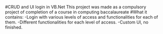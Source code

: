 #CRUD and UI login in VB.Net 
This project was made as a compulsory project of completion of a course in computing baccalaureate
#What it contains:
-Login with various levels of access and functionalities for each of them.
-Different functionalities for each level of access.
-Custom UI, no finished. 
